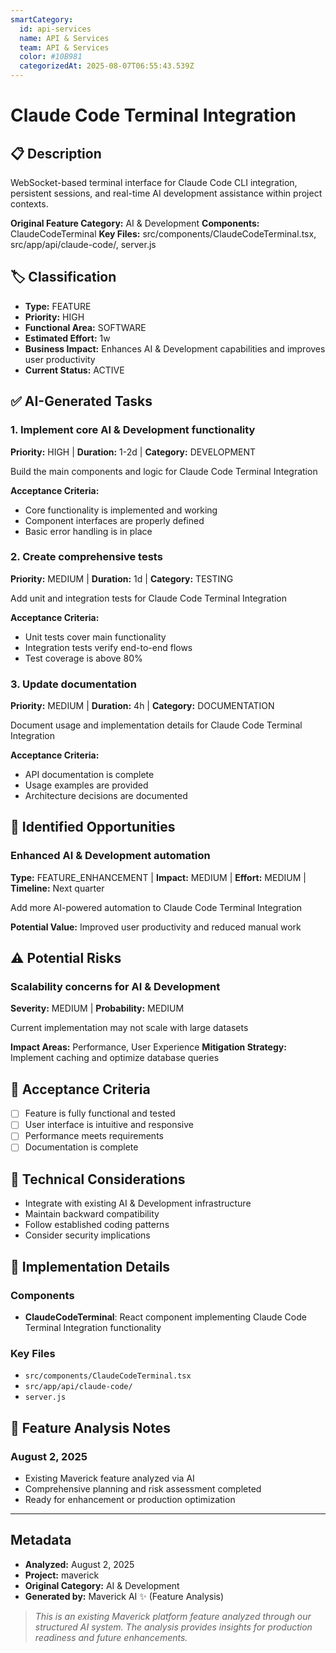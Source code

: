 ```yaml
---
smartCategory:
  id: api-services
  name: API & Services
  team: API & Services
  color: #10B981
  categorizedAt: 2025-08-07T06:55:43.539Z
---
```




# Claude Code Terminal Integration

## 📋 Description
WebSocket-based terminal interface for Claude Code CLI integration, persistent sessions, and real-time AI development assistance within project contexts.

**Original Feature Category:** AI & Development
**Components:** ClaudeCodeTerminal
**Key Files:** src/components/ClaudeCodeTerminal.tsx, src/app/api/claude-code/, server.js

## 🏷️ Classification
- **Type:** FEATURE
- **Priority:** HIGH
- **Functional Area:** SOFTWARE
- **Estimated Effort:** 1w
- **Business Impact:** Enhances AI & Development capabilities and improves user productivity
- **Current Status:** ACTIVE

## ✅ AI-Generated Tasks

### 1. Implement core AI & Development functionality
**Priority:** HIGH | **Duration:** 1-2d | **Category:** DEVELOPMENT

Build the main components and logic for Claude Code Terminal Integration

**Acceptance Criteria:**
- Core functionality is implemented and working
- Component interfaces are properly defined
- Basic error handling is in place

### 2. Create comprehensive tests
**Priority:** MEDIUM | **Duration:** 1d | **Category:** TESTING

Add unit and integration tests for Claude Code Terminal Integration

**Acceptance Criteria:**
- Unit tests cover main functionality
- Integration tests verify end-to-end flows
- Test coverage is above 80%

### 3. Update documentation
**Priority:** MEDIUM | **Duration:** 4h | **Category:** DOCUMENTATION

Document usage and implementation details for Claude Code Terminal Integration

**Acceptance Criteria:**
- API documentation is complete
- Usage examples are provided
- Architecture decisions are documented


## 🚀 Identified Opportunities

### Enhanced AI & Development automation
**Type:** FEATURE_ENHANCEMENT | **Impact:** MEDIUM | **Effort:** MEDIUM | **Timeline:** Next quarter

Add more AI-powered automation to Claude Code Terminal Integration

**Potential Value:** Improved user productivity and reduced manual work


## ⚠️ Potential Risks

### Scalability concerns for AI & Development
**Severity:** MEDIUM | **Probability:** MEDIUM

Current implementation may not scale with large datasets

**Impact Areas:** Performance, User Experience
**Mitigation Strategy:** Implement caching and optimize database queries


## 🎯 Acceptance Criteria

- [ ] Feature is fully functional and tested
- [ ] User interface is intuitive and responsive
- [ ] Performance meets requirements
- [ ] Documentation is complete

## 🔧 Technical Considerations

- Integrate with existing AI & Development infrastructure
- Maintain backward compatibility
- Follow established coding patterns
- Consider security implications

## 📁 Implementation Details

### Components
- **ClaudeCodeTerminal**: React component implementing Claude Code Terminal Integration functionality

### Key Files
- `src/components/ClaudeCodeTerminal.tsx`
- `src/app/api/claude-code/`
- `server.js`

## 💬 Feature Analysis Notes

### August 2, 2025
- Existing Maverick feature analyzed via AI
- Comprehensive planning and risk assessment completed
- Ready for enhancement or production optimization

---

## Metadata
- **Analyzed:** August 2, 2025
- **Project:** maverick
- **Original Category:** AI & Development
- **Generated by:** Maverick AI ✨ (Feature Analysis)

> _This is an existing Maverick platform feature analyzed through our structured AI system. The analysis provides insights for production readiness and future enhancements._
